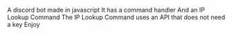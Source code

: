 A discord bot made in javascript
It has a command handler
And an IP Lookup Command
The IP Lookup Command uses an API that does not need a key
Enjoy
